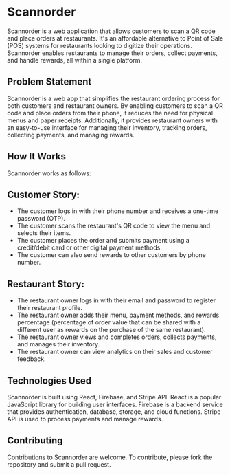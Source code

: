 # Scannorder
Scannorder is a web application that allows customers to scan a QR code and place orders at restaurants. It's an affordable alternative to Point of Sale (POS) systems for restaurants looking to digitize their operations. Scannorder enables restaurants to manage their orders, collect payments, and handle rewards, all within a single platform.

## Problem Statement
Scannorder is a web app that simplifies the restaurant ordering process for both customers and restaurant owners. By enabling customers to scan a QR code and place orders from their phone, it reduces the need for physical menus and paper receipts. Additionally, it provides restaurant owners with an easy-to-use interface for managing their inventory, tracking orders, collecting payments, and managing rewards.

## How It Works
Scannorder works as follows:

## Customer Story:
- The customer logs in with their phone number and receives a one-time password (OTP).
- The customer scans the restaurant's QR code to view the menu and selects their items.
- The customer places the order and submits payment using a credit/debit card or other digital payment methods.
- The customer can also send rewards to other customers by phone number.

## Restaurant Story:
- The restaurant owner logs in with their email and password to register their restaurant profile.
- The restaurant owner adds their menu, payment methods, and rewards percentage (percentage of order value that can be shared with a different user as rewards on the purchase of the same restaurant).
- The restaurant owner views and completes orders, collects payments, and manages their inventory.
- The restaurant owner can view analytics on their sales and customer feedback.

## Technologies Used
Scannorder is built using React, Firebase, and Stripe API. React is a popular JavaScript library for building user interfaces. Firebase is a backend service that provides authentication, database, storage, and cloud functions. Stripe API is used to process payments and manage rewards.

## Contributing
Contributions to Scannorder are welcome. To contribute, please fork the repository and submit a pull request.
